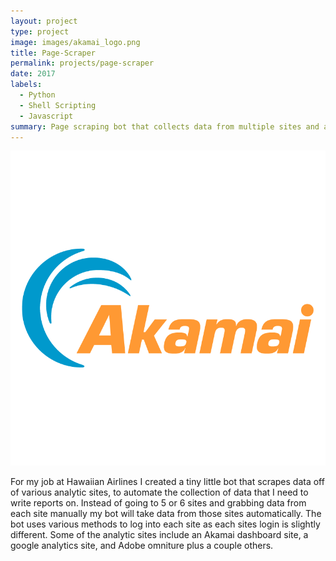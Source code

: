 ```yaml
---
layout: project
type: project
image: images/akamai_logo.png
title: Page-Scraper
permalink: projects/page-scraper
date: 2017
labels:
  - Python
  - Shell Scripting
  - Javascript
summary: Page scraping bot that collects data from multiple sites and aggregates the data in a single excel workbook.
---
```


<img class="ui medium right floated rounded image" src="../images/akamai_logo.png">

For my job at Hawaiian Airlines I created a tiny little bot that scrapes data off of various analytic sites, to automate the collection of data that I need to write reports on. Instead of going to 5 or 6 sites and grabbing data from each site manually my bot will take data from those sites automatically. The bot uses various methods to log into each site as each sites login is slightly different. Some of the analytic sites include an Akamai dashboard site, a google analytics site, and Adobe omniture plus a couple others.
